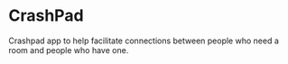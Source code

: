 CrashPad
========

Crashpad app to help facilitate connections between people who need a room and people who have one.